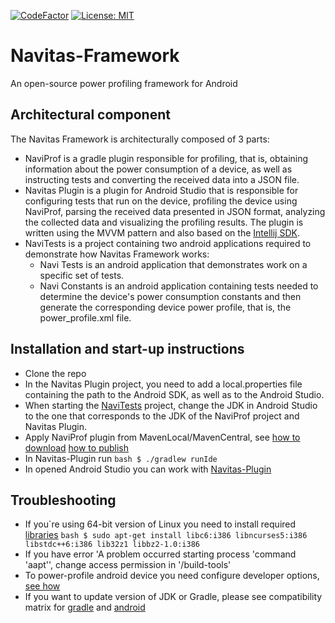[![CodeFactor](https://www.codefactor.io/repository/github/stanislav-sartasov/navitas-framework/badge)](https://www.codefactor.io/repository/github/stanislav-sartasov/navitas-framework)
[![License: MIT](https://img.shields.io/badge/License-MIT-yellow.svg)](https://opensource.org/licenses/MIT)
# Navitas-Framework
An open-source power profiling framework for Android

## Architectural component
The Navitas Framework is architecturally composed of 3 parts:
* NaviProf is a gradle plugin responsible for profiling, that is, obtaining information about the power consumption of a device, as well as instructing tests and converting the received data into a JSON file.
* Navitas Plugin is a plugin for Android Studio that is responsible for configuring tests that run on the device, profiling the device using NaviProf, parsing the received data presented in JSON format, analyzing the collected data and visualizing the profiling results. The plugin is written using the MVVM pattern and also based on the [Intellij SDK](https://plugins.jetbrains.com/docs/intellij/welcome.html).
* NaviTests is a project containing two android applications required to demonstrate how Navitas Framework works:
  * Navi Tests is an android application that demonstrates work on a specific set of tests.
  * Navi Constants is an android application containing tests needed to determine the device's power consumption constants and then generate the corresponding device power profile, that is, the power_profile.xml file.
 
 ## Installation and start-up instructions
 * Clone the repo
 * In the Navitas Plugin project, you need to add a local.properties file containing the path to the Android SDK, as well as to the Android Studio.
 * When starting the [NaviTests](https://github.com/Stanislav-Sartasov/Navitas-Framework/blob/4dbb013f183bf99a4bd4b04ffc2ce96ab20b6311/NaviTests/README.md) project, change the JDK in Android Studio to the one that corresponds to the JDK of the NaviProf project and Navitas Plugin.
 * Apply NaviProf plugin from MavenLocal/MavenCentral, see [how to download](https://github.com/Stanislav-Sartasov/Navitas-Framework/blob/316a79fe6de4d3cc82783fd75d543b10128331ca/NaviProf/README.md#latest-compatible-version-of-comandroidtoolsbuildgradle-is-342) [how to publish](https://github.com/Stanislav-Sartasov/Navitas-Framework/tree/master/NaviProf#instruction-for-publishing-plugin-to-mavencentral)
 * In Navitas-Plugin run ```bash $ ./gradlew runIde ```
 * In opened Android Studio you can work with [Navitas-Plugin](https://github.com/Stanislav-Sartasov/Navitas-Framework/blob/e3ae75fa277780ba9f00b3e73f01daa441b803a8/Navitas-Plugin/README.md)
         

 ## Troubleshooting
 * If you`re using 64-bit version of Linux you need to install required [libraries](https://developer.android.com/studio/install.html#64bit-libs) ```bash $ sudo apt-get install libc6:i386 libncurses5:i386 libstdc++6:i386 lib32z1 libbz2-1.0:i386 ```    
 * If you have error 'A problem occurred starting process 'command 'aapt'', change access permission in '/build-tools'
 * To power-profile android device you need configure developer options, [see how](https://developer.android.com/studio/debug/dev-options)
 * If you want to update version of JDK or Gradle, please see compatibility matrix for [gradle](https://docs.gradle.org/current/userguide/compatibility.html) and [android](https://developer.android.com/studio/releases/gradle-plugin)